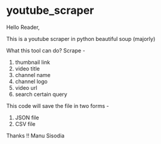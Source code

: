 # youtube_scraper
Hello Reader,

This is a youtube scraper in python beautiful soup (majorly)

What this tool can do?
Scrape - 
  1. thumbnail link
  2. video title
  3. channel name
  4. channel logo
  5. video url
  6. search certain query

This code will save the file in two forms -
  1. JSON file
  2. CSV file

Thanks !!
Manu Sisodia

